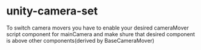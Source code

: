 # unity-camera-set

To switch camera movers you have to enable your desired cameraMover script component for mainCamera and make shure that desired component is above other components(derived by BaseCameraMover)
